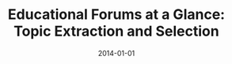 ---
title: "Educational Forums at a Glance: Topic Extraction and Selection"
authors: "Nunes, Bernardo Pereira; Kawase, Ricardo; Fetahu, Besnik; Casanova, Marco A.; de Campos, Gilda Helena Bernardino"
collection: publications
permalink: /publication/2014-DBLP_conf_wise_NunesKFCC14
date: 2014-01-01
venue: "Web Information Systems Engineering - WISE 2014 - 15th International Conference, Thessaloniki, Greece, October 12-14, 2014, Proceedings, Part II"
---